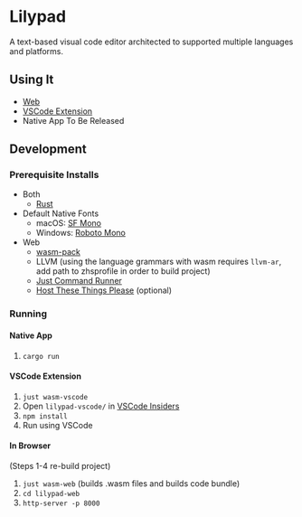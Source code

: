 # Lilypad

A text-based visual code editor architected to supported multiple languages and platforms.

## Using It

- [Web](https://lilypad.cacticouncil.org/lilypad.html)
- [VSCode Extension](https://marketplace.visualstudio.com/items?itemName=CactiCouncil.lilypad-vscode)
- Native App To Be Released

## Development

### Prerequisite Installs

- Both
  - [Rust](https://rustup.rs/)
- Default Native Fonts
  - macOS: [SF Mono](https://developer.apple.com/fonts/)
  - Windows: [Roboto Mono](https://fonts.google.com/specimen/Roboto+Mono)
- Web
  - [wasm-pack](https://rustwasm.github.io/wasm-pack/)
  - LLVM (using the language grammars with wasm requires `llvm-ar`, add path to zhsprofile in order to build project)
  - [Just Command Runner](https://github.com/casey/just)
  - [Host These Things Please](https://crates.io/crates/https) (optional)

### Running

#### Native App

1. `cargo run`

#### VSCode Extension

1. `just wasm-vscode`
2. Open `lilypad-vscode/` in [VSCode Insiders](https://code.visualstudio.com/insiders/)
3. `npm install`
4. Run using VSCode

#### In Browser

(Steps 1-4 re-build project)

1. `just wasm-web` (builds .wasm files and builds code bundle)
2. `cd lilypad-web`
7. `http-server -p 8000`
